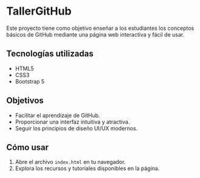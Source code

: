 # TallerGitHub
Este proyecto tiene como objetivo enseñar a los estudiantes los conceptos básicos de GitHub mediante una página web interactiva y fácil de usar.

## Tecnologías utilizadas
- HTML5
- CSS3
- Bootstrap 5

## Objetivos
- Facilitar el aprendizaje de GitHub.
- Proporcionar una interfaz intuitiva y atractiva.
- Seguir los principios de diseño UI/UX modernos.

## Cómo usar
1. Abre el archivo `index.html` en tu navegador.
2. Explora los recursos y tutoriales disponibles en la página.